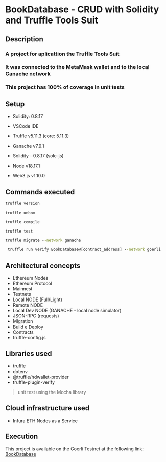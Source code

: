 # BookDatabase - CRUD with Solidity and Truffle Tools Suit

## Description

### A project for aplicattion the Truffle Tools Suit

### It was connected to the MetaMask wallet and to the local Ganache network

### This project has 100% of coverage in unit tests

## Setup

- Solidity: 0.8.17

- VSCode IDE

- Truffle v5.11.3 (core: 5.11.3)

- Ganache v7.9.1

- Solidity - 0.8.17 (solc-js)

- Node v18.17.1

- Web3.js v1.10.0

## Commands executed

```cmd
truffle version
```

```cmd
truffle unbox
```

```cmd
truffle compile
```

```cmd
truffle test
```

```cmd
truffle migrate --network ganache
```

```cmd
 truffle run verify BookDatabase@[contract_address] --network goerli
```

## Architectural concepts

- Ethereum Nodes
- Ethereum Protocol
- Mainnest
- Testnets
- Local NODE (Full/Light)
- Remote NODE
- Local Dev NODE (GANACHE - local node simulator)
- JSON-RPC (requests)
- Migration
- Build e Deploy
- Contracts
- truffle-config.js

## Libraries used

- truffle
- dotenv
- @truffle/hdwallet-provider
- truffle-plugin-verify

> unit test using the Mocha library

## Cloud infrastructure used

- Infura ETH Nodes as a Service

## Execution

This project is available on the Goerli Testnet at the following link: [BookDatabase](<https://goerli.etherscan.io/address/0xb44119ce9f7fa337beeac44110bc4337663df1f4#readContract>)
